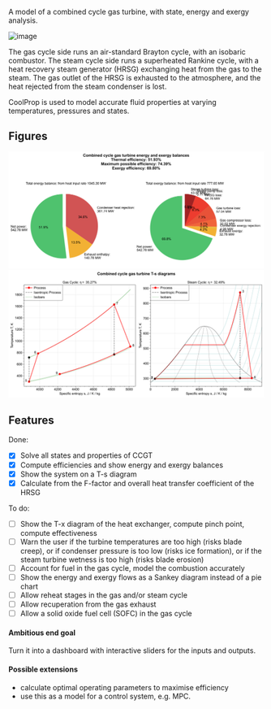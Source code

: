 A model of a combined cycle gas turbine, with state, energy and exergy analysis.

![image](https://github.com/user-attachments/assets/8003bdcb-7411-4448-86c1-e8962ac5c84e)

The gas cycle side runs an air-standard Brayton cycle, with an isobaric combustor.
The steam cycle side runs a superheated Rankine cycle, with a heat recovery steam generator (HRSG) exchanging heat from the gas to the steam.
The gas outlet of the HRSG is exhausted to the atmosphere, and the heat rejected from the steam condenser is lost.

CoolProp is used to model accurate fluid properties at varying temperatures, pressures and states.

## Figures

![image](Figures/Fig1_energy_exergy_balances.svg)
![image](Figures/Fig2_TS_diagrams.svg)

## Features

Done:

- [x] Solve all states and properties of CCGT
- [x] Compute efficiencies and show energy and exergy balances
- [x] Show the system on a T-s diagram
- [x] Calculate from the F-factor and overall heat transfer coefficient of the HRSG

To do:

- [ ] Show the T-x diagram of the heat exchanger, compute pinch point, compute effectiveness
- [ ] Warn the user if the turbine temperatures are too high (risks blade creep), or if condenser pressure is too low (risks ice formation), or if the steam turbine wetness is too high (risks blade erosion)
- [ ] Account for fuel in the gas cycle, model the combustion accurately
- [ ] Show the energy and exergy flows as a Sankey diagram instead of a pie chart
- [ ] Allow reheat stages in the gas and/or steam cycle
- [ ] Allow recuperation from the gas exhaust
- [ ] Allow a solid oxide fuel cell (SOFC) in the gas cycle

#### Ambitious end goal

Turn it into a dashboard with interactive sliders for the inputs and outputs.

#### Possible extensions 

- calculate optimal operating parameters to maximise efficiency
- use this as a model for a control system, e.g. MPC.
